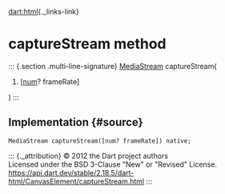 [dart:html](../../dart-html/dart-html-library){._links-link}

captureStream method
====================

::: {.section .multi-line-signature}
[MediaStream](../mediastream-class) captureStream(

1.  \[[num](../../dart-core/num-class)? frameRate\]

)
:::

Implementation {#source}
--------------

``` {.language-dart data-language="dart"}
MediaStream captureStream([num? frameRate]) native;
```

::: {._attribution}
© 2012 the Dart project authors\
Licensed under the BSD 3-Clause \"New\" or \"Revised\" License.\
<https://api.dart.dev/stable/2.18.5/dart-html/CanvasElement/captureStream.html>
:::
